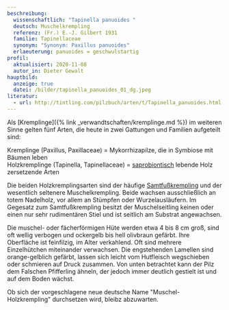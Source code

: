 ```yaml
---
beschreibung:
  wissenschaftlich: "Tapinella panuoides "
  deutsch: Muschelkrempling
  referenz: (Fr.) E.-J. Gilbert 1931
  familie: Tapinellaceae
  synonym: "Synonym: Paxillus panuoides"
  erlaeuterung: panuoides = geschwulstartig
profil:
  aktualisiert: 2020-11-08
  autor_in: Dieter Gewalt
hauptbild:
  anzeige: true
  datei: /bilder/tapinella_panuoides_01_dg.jpeg
literatur:
  - url: http://tintling.com/pilzbuch/arten/t/Tapinella_panuoides.html
---
```

Als [Kremplinge]({% link _verwandtschaften/kremplinge.md %}) im weiteren Sinne gelten fünf Arten, die heute in zwei Gattungen und Familien aufgeteilt sind:

Kremplinge (Paxillus, Paxillaceae) = Mykorrhizapilze, die in Symbiose mit Bäumen leben\
Holzkremplinge (Tapinella, Tapinellaceae) = [saprobiontisch](saprobiontisch "Glossar") lebende Holz zersetzende Arten

Die beiden Holzkremplingsarten sind der häufige [Samtfußkrempling](/pilze/tapinella-atrotomentosa-samtfußkrempling) und der wesentlich seltenere Muschelkrempling. Beide wachsen ausschließlich an totem Nadelholz, vor allem an Stümpfen oder Wurzelausläufern. Im Gegesatz zum Samtfußkrempling besitzt der Muschelseitling keinen oder einen nur sehr rudimentären Stiel und ist seitlich am Substrat angewachsen.

Die muschel- oder fächerförmigen Hüte werden etwa 4 bis 8 cm groß, sind oft wellig verbogen und ockergelb bis hell olivbraun gefärbt. Ihre Oberfläche ist feinfilzig, im Alter verkahlend. Oft sind mehrere Einzelhütchen miteinander verwachsen. Die engstehenden Lamellen sind orange-gelblich gefärbt, lassen sich leicht vom Hutfleisch wegschieben oder schmieren auf Druck zusammen. Von unten betrachtet kann der Pilz dem Falschen Pfifferling ähneln, der jedoch  immer deutlich gestielt ist und auf dem Boden wächst.

Ob sich der vorgeschlagene neue deutsche Name "Muschel-Holzkrempling" durchsetzen wird, bleibz abzuwarten.